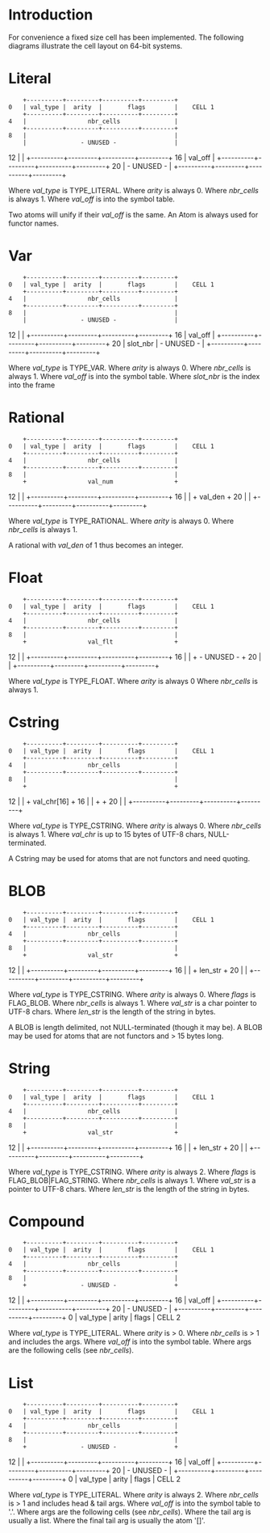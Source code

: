 Introduction
============

For convenience a fixed size cell has been implemented. The following
diagrams illustrate the cell layout on 64-bit systems.


Literal
=======

        +----------+---------+----------+---------+
    0	| val_type |  arity  |       flags        |    CELL 1
		+----------+---------+----------+---------+
    4	|                 nbr_cells               |
        +----------+---------+----------+---------+
    8	|                                         |
        |               - UNUSED -                |
   12	|                                         |
        +----------+---------+----------+---------+
   16	|                 val_off                 |
        +----------+---------+----------+---------+
   20	|               - UNUSED -                |
        +----------+---------+----------+---------+

Where *val_type* is TYPE_LITERAL.
Where *arity* is always 0.
Where *nbr_cells* is always 1.
Where *val_off* is into the symbol table.

Two atoms will unify if their *val_off* is the same.
An Atom is always used for functor names.


Var
===

        +----------+---------+----------+---------+
    0	| val_type |  arity  |       flags        |    CELL 1
		+----------+---------+----------+---------+
    4	|                 nbr_cells               |
        +----------+---------+----------+---------+
    8	|                                         |
        |               - UNUSED -                |
   12	|                                         |
        +----------+---------+----------+---------+
   16	|                 val_off                 |
        +----------+---------+----------+---------+
   20	|       slot_nbr     |      - UNUSED -    |
        +----------+---------+----------+---------+

Where *val_type* is TYPE_VAR.
Where *arity* is always 0.
Where *nbr_cells* is always 1.
Where *val_off* is into the symbol table.
Where *slot_nbr* is the index into the frame


Rational
========

        +----------+---------+----------+---------+
    0	| val_type |  arity  |       flags        |    CELL 1
		+----------+---------+----------+---------+
    4	|                 nbr_cells               |
        +----------+---------+----------+---------+
    8	|                                         |
        +                 val_num                 +
   12	|                                         |
        +----------+---------+----------+---------+
   16	|                                         |
        +                 val_den                 +
   20	|                                         |
        +----------+---------+----------+---------+

Where *val_type* is TYPE_RATIONAL.
Where *arity* is always 0.
Where *nbr_cells* is always 1.

A rational with *val_den* of 1 thus becomes an integer.


Float
=====

        +----------+---------+----------+---------+
    0	| val_type |  arity  |       flags        |    CELL 1
		+----------+---------+----------+---------+
    4	|                 nbr_cells               |
        +----------+---------+----------+---------+
    8	|                                         |
        +                 val_flt                 +
   12	|                                         |
        +----------+---------+----------+---------+
   16	|                                         |
        +               - UNUSED -                +
   20	|                                         |
        +----------+---------+----------+---------+

Where *val_type* is TYPE_FLOAT.
Where *arity* is always 0
Where *nbr_cells* is always 1.


Cstring
=======

        +----------+---------+----------+---------+
    0	| val_type |  arity  |       flags        |    CELL 1
		+----------+---------+----------+---------+
    4	|                 nbr_cells               |
        +----------+---------+----------+---------+
    8	|                                         |
        +                                         +
   12	|                                         |
        +                 val_chr[16]             +
   16	|                                         |
        +                                         +
   20	|                                         |
        +----------+---------+----------+---------+

Where *val_type* is TYPE_CSTRING.
Where *arity* is always 0.
Where *nbr_cells* is always 1.
Where *val_chr* is up to 15 bytes of UTF-8 chars, NULL-terminated.

A Cstring may be used for atoms that are not functors and need quoting.


BLOB
====

        +----------+---------+----------+---------+
    0	| val_type |  arity  |       flags        |    CELL 1
		+----------+---------+----------+---------+
    4	|                 nbr_cells               |
        +----------+---------+----------+---------+
    8	|                                         |
        +                 val_str                 +
   12	|                                         |
        +----------+---------+----------+---------+
   16	|                                         |
        +                 len_str                 +
   20	|                                         |
        +----------+---------+----------+---------+

Where *val_type* is TYPE_CSTRING.
Where *arity* is always 0.
Where *flags* is FLAG_BLOB.
Where *nbr_cells* is always 1.
Where *val_str* is a char pointer to UTF-8 chars.
Where *len_str* is the length of the string in bytes.

A BLOB is length delimited, not NULL-terminated (though it may be).
A BLOB may be used for atoms that are not functors and > 15 bytes long.


String
======

        +----------+---------+----------+---------+
    0	| val_type |  arity  |       flags        |    CELL 1
		+----------+---------+----------+---------+
    4	|                 nbr_cells               |
        +----------+---------+----------+---------+
    8	|                                         |
        +                 val_str                 +
   12	|                                         |
        +----------+---------+----------+---------+
   16	|                                         |
        +                 len_str                 +
   20	|                                         |
        +----------+---------+----------+---------+

Where *val_type* is TYPE_CSTRING.
Where *arity* is always 2.
Where *flags* is FLAG_BLOB|FLAG_STRING.
Where *nbr_cells* is always 1.
Where *val_str* is a pointer to UTF-8 chars.
Where *len_str* is the length of the string in bytes.


Compound
========

        +----------+---------+----------+---------+
    0	| val_type |  arity  |       flags        |    CELL 1
		+----------+---------+----------+---------+
    4	|                 nbr_cells               |
        +----------+---------+----------+---------+
    8	|                                         |
        +               - UNUSED -                +
   12	|                                         |
        +----------+---------+----------+---------+
   16	|                 val_off                 |
        +----------+---------+----------+---------+
   20	|               - UNUSED -                |
        +----------+---------+----------+---------+
    0	| val_type |  arity  |       flags        |    CELL 2

Where *val_type* is TYPE_LITERAL.
Where *arity* is > 0.
Where *nbr_cells* is > 1 and includes the args.
Where *val_off* is into the symbol table.
Where args are the following cells (see *nbr_cells*).


List
====

        +----------+---------+----------+---------+
    0	| val_type |  arity  |       flags        |    CELL 1
		+----------+---------+----------+---------+
    4	|                 nbr_cells               |
        +----------+---------+----------+---------+
    8	|                                         |
        +               - UNUSED -                +
   12	|                                         |
        +----------+---------+----------+---------+
   16	|                 val_off                 |
        +----------+---------+----------+---------+
   20	|               - UNUSED -                |
        +----------+---------+----------+---------+
    0	| val_type |  arity  |       flags        |    CELL 2

Where *val_type* is TYPE_LITERAL.
Where *arity* is always 2.
Where *nbr_cells* is > 1 and includes head & tail args.
Where *val_off* is into the symbol table to '.'.
Where args are the following cells (see *nbr_cells*).
Where the tail arg is usually a list.
Where the final tail arg is usually the atom '[]'.

